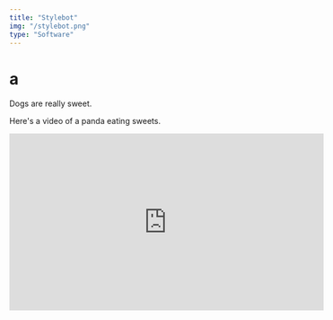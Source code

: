 ```yaml
---
title: "Stylebot"
img: "/stylebot.png"
type: "Software"
---
```


<h1>a</h1>
Dogs are really sweet. 

Here's a video of a panda eating sweets.

<iframe width="560" height="315" src="https://www.youtube.com/embed/4n0xNbfJLR8" frameborder="0" allowfullscreen></iframe>